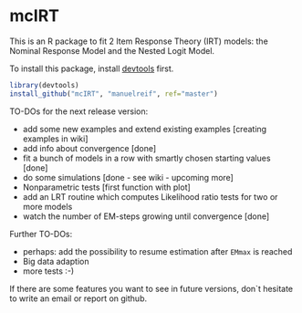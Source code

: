 mcIRT
=====

This is an R package to fit 2 Item Response Theory (IRT) models: the Nominal Response Model and the Nested Logit Model.


To install this package, install [devtools](https://github.com/hadley/devtools) first.

```R
library(devtools)
install_github("mcIRT", "manuelreif", ref="master")
```


TO-DOs for the next release version:


* add some new examples and extend existing examples [creating examples in wiki]
* add info about convergence [done]
* fit a bunch of models in a row with smartly chosen starting values [done]
* do some simulations [done - see wiki - upcoming more]
* Nonparametric tests [first function with plot]
* add an LRT routine which computes Likelihood ratio tests for two or more models
* watch the number of EM-steps growing until convergence [done]


Further TO-DOs:


* perhaps: add the possibility to resume estimation after `EMmax` is reached
* Big data adaption
* more tests :-)


If there are some features you want to see in future versions, don`t hesitate to write an email or report on github.



